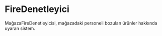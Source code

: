 # FireDenetleyici
MağazaFireDenetleyicisi, mağazadaki personeli bozulan ürünler hakkında uyaran sistem.
